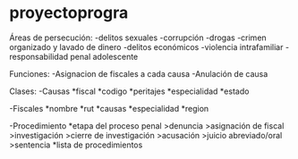 # proyectoprogra

Áreas de persecución:
-delitos sexuales
-corrupción
-drogas
-crimen organizado y lavado de dinero
-delitos económicos
-violencia intrafamiliar
-responsabilidad penal adolescente

Funciones:
-Asignacion de fiscales a cada causa
-Anulación de causa

Clases:
-Causas
  *fiscal
  *codigo
  *peritajes
  *especialidad
  *estado

-Fiscales
  *nombre
  *rut
  *causas
  *especialidad
  *region

-Procedimiento
  *etapa del proceso penal
    >denuncia
    >asignación de fiscal
    >investigación
    >cierre de investigación
    >acusación
    >juicio abreviado/oral
    >sentencia
  *lista de procedimientos